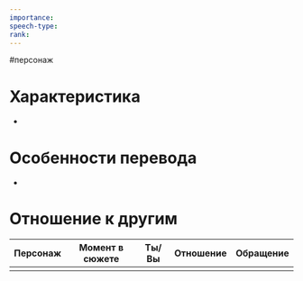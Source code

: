 ```yaml
---
importance: 
speech-type: 
rank:
---
```

#персонаж
# Характеристика

- 

# Особенности перевода

- 

# Отношение к другим

| Персонаж | Момент в сюжете | Ты/Вы | Отношение | Обращение |
| :------: | :-------------: | :---: | :-------: | :-------: |
|          |                 |       |           |           |
